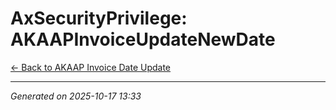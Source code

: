 # AxSecurityPrivilege: AKAAPInvoiceUpdateNewDate

[← Back to AKAAP Invoice Date Update](../README.md)

---

*Generated on 2025-10-17 13:33*
